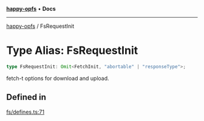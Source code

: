 [**happy-opfs**](../README.md) • **Docs**

***

[happy-opfs](../README.md) / FsRequestInit

# Type Alias: FsRequestInit

```ts
type FsRequestInit: Omit<FetchInit, "abortable" | "responseType">;
```

fetch-t options for download and upload.

## Defined in

[fs/defines.ts:71](https://github.com/JiangJie/happy-opfs/blob/1fc39add615fcd3c1ee38b13edeb0d38cd3481c4/src/fs/defines.ts#L71)
